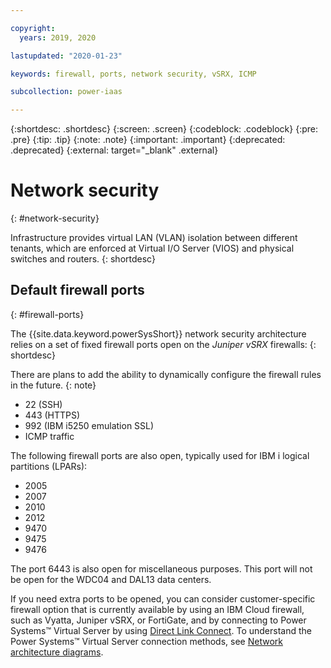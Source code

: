 ```yaml
---

copyright:
  years: 2019, 2020

lastupdated: "2020-01-23"

keywords: firewall, ports, network security, vSRX, ICMP

subcollection: power-iaas

---
```


{:shortdesc: .shortdesc}
{:screen: .screen}
{:codeblock: .codeblock}
{:pre: .pre}
{:tip: .tip}
{:note: .note}
{:important: .important}
{:deprecated: .deprecated}
{:external: target="_blank" .external}

# Network security
{: #network-security}

Infrastructure provides virtual LAN (VLAN) isolation between different tenants, which are enforced at Virtual I/O Server (VIOS) and physical switches and routers.
{: shortdesc}

## Default firewall ports
{: #firewall-ports}

The {{site.data.keyword.powerSysShort}} network security architecture relies on a set of fixed firewall ports open on the *Juniper vSRX* firewalls:
{: shortdesc}

There are plans to add the ability to dynamically configure the firewall rules in the future.
{: note}

* 22 (SSH)
* 443 (HTTPS)
* 992 (IBM i5250 emulation SSL)
* ICMP traffic

The following firewall ports are also open, typically used for IBM i logical partitions (LPARs):

* 2005
* 2007
* 2010
* 2012
* 9470
* 9475
* 9476

The port 6443 is also open for miscellaneous purposes. This port will not be open for the WDC04 and DAL13 data centers.

If you need extra ports to be opened, you can consider customer-specific firewall option that is currently available by using an IBM Cloud firewall, such as Vyatta, Juniper vSRX, or FortiGate, and by connecting to Power Systems™ Virtual Server by using [Direct Link Connect](/docs/power-iaas?topic=power-iaas-ordering-direct-link-connect). To understand the Power Systems™ Virtual Server connection methods, see [Network architecture diagrams](/docs/power-iaas?topic=power-iaas-network-architecture-diagrams).
